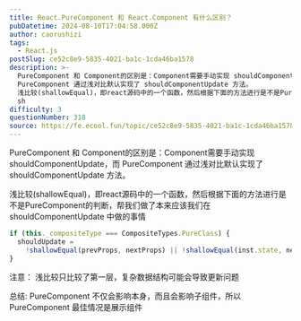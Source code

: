 ```yaml
---
title: React.PureComponent 和 React.Component 有什么区别？
pubDatetime: 2024-08-10T17:04:58.000Z
author: caorushizi
tags:
  - React.js
postSlug: ce52c8e9-5835-4021-ba1c-1cda46ba1578
description: >-
  PureComponent 和 Component的区别是：Component需要手动实现 shouldComponentUpdate，而
  PureComponent 通过浅对比默认实现了 shouldComponentUpdate 方法。
  浅比较(shallowEqual)，即react源码中的一个函数，然后根据下面的方法进行是不是PureComponent的判断，帮我们做了本来应该我们在
  sh
difficulty: 3
questionNumber: 318
source: https://fe.ecool.fun/topic/ce52c8e9-5835-4021-ba1c-1cda46ba1578
---
```


PureComponent 和 Component的区别是：Component需要手动实现 shouldComponentUpdate，而 PureComponent 通过浅对比默认实现了 shouldComponentUpdate 方法。

浅比较(shallowEqual)，即react源码中的一个函数，然后根据下面的方法进行是不是PureComponent的判断，帮我们做了本来应该我们在 shouldComponentUpdate 中做的事情

```js
if (this._compositeType === CompositeTypes.PureClass) {
  shouldUpdate =
    !shallowEqual(prevProps, nextProps) || !shallowEqual(inst.state, nextState);
}
```

注意： 浅比较只比较了第一层，复杂数据结构可能会导致更新问题

总结: PureComponent 不仅会影响本身，而且会影响子组件，所以 PureComponent 最佳情况是展示组件
